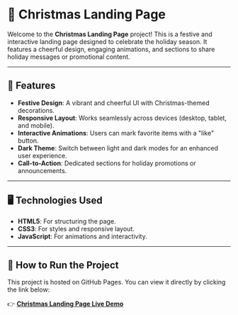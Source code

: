 # 🎄 Christmas Landing Page

Welcome to the **Christmas Landing Page** project! This is a festive and interactive landing page designed to celebrate the holiday season. It features a cheerful design, engaging animations, and sections to share holiday messages or promotional content.

---

## 🎁 Features

- **Festive Design**: A vibrant and cheerful UI with Christmas-themed decorations.
- **Responsive Layout**: Works seamlessly across devices (desktop, tablet, and mobile).
- **Interactive Animations**: Users can mark favorite items with a "like" button.
- **Dark Theme**: Switch between light and dark modes for an enhanced user experience.
- **Call-to-Action**: Dedicated sections for holiday promotions or announcements.

---

## 🖥️ Technologies Used

- **HTML5**: For structuring the page.
- **CSS3**: For styles and responsive layout.
- **JavaScript**: For animations and interactivity.

---

## 🚀 How to Run the Project

This project is hosted on GitHub Pages. You can view it directly by clicking the link below:

👉 [**Christmas Landing Page Live Demo**](https://plntry.github.io/christmas-landing-page/)

